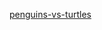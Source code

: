 [penguins-vs-turtles](https://drive.google.com/drive/folders/1dsv62FBhsAAccJRi7dVnSP8tUP2RoFc9?usp=sharing)
